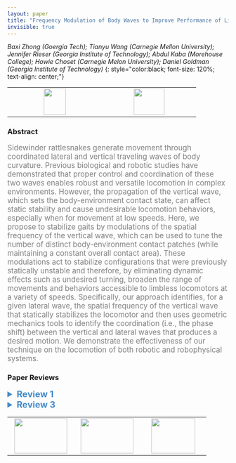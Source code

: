 ```yaml
---
layout: paper
title: "Frequency Modulation of Body Waves to Improve Performance of Limbless Robots"
invisible: true
---
```

*Baxi Zhong (Goergia Tech); Tianyu Wang (Carnegie Mellon University); Jennifer Rieser (Georgia Institute of Technology); Abdul Kaba (Morehouse College); Howie Choset (Carnegie Melon University); Daniel Goldman (Georgia Institute of Technology)*
{: style="color:black; font-size: 120%; text-align: center;"}

<table width="20%"> <tr>
<td style="width: 20%; text-align: center;"><a href="http://www.roboticsproceedings.org/rss16/p013.pdf"><img src="{{ site.baseurl }}/images/paper_link.png"
width = "50"  height = "60"/> </a> </td>

<td style="width: 20%; text-align: center;"><a href="nan"><img src="{{ site.baseurl }}/images/pheedloop_link.png"
width = "70"  height = "60"/> </a> </td>

</tr></table>

### Abstract
<html><p style="color:gray; font-size: 120%; text-align: justified;">
Sidewinder rattlesnakes generate movement through coordinated lateral and vertical traveling waves of body curvature. Previous biological and robotic studies have demonstrated that proper control and coordination of these two waves enables robust and versatile locomotion in complex environments. However, the propagation of the vertical wave, which sets the body-environment contact state, can affect static stability and cause undesirable locomotion behaviors, especially when for movement at low speeds. Here, we propose to stabilize gaits by modulations of the spatial frequency of the vertical wave, which can be used to tune the number of distinct body-environment contact patches (while maintaining a constant overall contact area). These modulations act to stabilize configurations that were previously statically unstable and therefore, by eliminating dynamic effects such as undesired turning, broaden the range of movements and behaviors accessible to limbless locomotors at a variety of speeds. Specifically, our approach identifies, for a given lateral wave, the spatial frequency of the vertical wave that statically stabilizes the locomotor and then uses geometric mechanics tools to identify the coordination (i.e., the phase shift) between the vertical and lateral waves that produces a desired motion. We demonstrate the effectiveness of our technique on the locomotion of both robotic and robophysical systems. 
</p></html>

### Paper Reviews
<details><summary style="font-size:20px; color:#438BCA; cursor: pointer;"><b> Review 1</b></summary>
<p style="color:gray; font-size: 120%; text-align: justified; white-space: pre-line">
The authors describe and implement a gait for sidewinding snake robots to enhance directional stability by improving static stability with vertical wave modulation. Gaits are tested over a variety of spatial frequency ratios and temporal frequencies, in two different robots, and the results evaluated in terms of open-loop directional stability. The gaits are simulated, and the model is used to evaluate stability, with predictions compared to the experimental results.

Trial counts should be included in figures or their captions (figs 5-7). It would also be helpful to have a visual indication of which robot (or simulation) is being used plotted in each of the figures.

How certain are the authors that the static stability accounts for all of the locomotion discrepancies? It would be helpful to have a statistical measure of the correlation (e.g. between the two fig 4 panels), rather than a qualitative inference. It would also improve confidence to address/eliminate other possible experimental/simulation fidelity effects, for example:
- How well does the actual gait of the robot follow the prescribed gait in terms of joint angles at different speeds/wavelengths (especially important given the use of a series elastic actuator in one system)? 
- The model omits inertia but the authors acknowledge its importance, can a sense of the size of the inertial forces vs. temporal frequency be given?
- How well is friction predicted? The robophysical model looks to have a variety of contact surfaces. 
These sorts of things would be useful to have information on when evaluating the data.

The only performance measure the authors consider is directional stability, I think expanding the evaluation could be beneficial. Things such as joint work / cost of transport?

The authors could also look at robustness more in the context of external perturbations - what does the robot performance look like on uneven hard ground, or over a small obstacle? The definition of robustness as directional stability is a little narrow to me.

"...careful manipulation and protection of motor modules are required." Some elaboration on this point would be good, i.e. what is the specific deficiency of the dynamixel robot? Why could the more sophisticated robot not be used for all trials? The authors should show a pair of equivalent trials with both robots side by side so how comparable they are is clear

This is a semantic point, but the distinction the authors are making between robotic and robophysical systems is not clear to me. To my mind the difference is mainly to due with the intended purpose (i.e. applied robotics vs. physical modelling). Here the robots are used in the same way and to the same purpose.

The paper is well written and easy to follow. This is very minor but the paper would read more comfortably if the figures were better positioned relative to their references in the text, particularly the results plots.

</p> </details>

<details><summary style="font-size:20px; color:#438BCA; cursor: pointer;"><b> Review 3</b></summary>
<p style="color:gray; font-size: 120%; text-align: justified; white-space: pre-line">
This paper does a good job to present the problem being solved, the current state of work in the field, as well as the contributions made with this work. Limbless, snake-like robots currently seem to suffer from undesireable motions. The authors use geometric mechanics to stabilize the robot for controlled, desirable lateral and rotational movements, which they validate on 2 separate robotic systems. 

The paper is well-written and easy to follow. Section 2 presents a succinct description of sidewinder locomotion and the geometric mechanics that are used throughout the rest of the paper to analyze and control the system, which is important for the clarity of the paper and in particular for readers that may not be as familiar with the background work. Figures clearly convey the methods used and their effects on the system. However, while stated in the Results section and shown in the accompanying video, the final results showing the dependency of the frequency on the gait performance could be shown through a series of time-lapse images in the paper directly. There is plenty of space to do this and would be a good addition to make the paper more self contained and not rely on the video to demonstrate the success of the robot. 

A study into the frequency of contact sequences to take advantage of both static and dynamic stability is significant in that it can be extended to other systems that use similar principles for control. For example, the same principles are present in legged systems such as bipeds and quadrupeds where gaits are rarely statically stable and require a minimum contact switching frequency for underactuated control modes in order to prevent it from falling over. Work looking at the concept of "dynamic stability" is important and methods to analyze systems that can move in a controlled manner even during temporarily underactuated systems is necessary to create robots capable of being controlled while executing dynamic maneuvers. This work addresses both high speed movements, as well as stable low speed movements.
</p> </details>

<table width="100%"><tr><td style="width: 30%; text-align: center;"><a href="{{ site.baseurl }}/program/papers/12"> <img src="{{ site.baseurl }}/images/previous_icon.png" width = "120"  height = "80"/> </a> </td>

<td style="width: 30%; text-align: center;"><a href="{{ site.baseurl }}/program/papers"> <img src="{{ site.baseurl }}/images/overview_icon.png" width = "120"  height = "80"/> </a> </td> 

<td style="width: 30%; text-align: center;"><a href="{{ site.baseurl }}/program/papers/14"> <img src="{{ site.baseurl }}/images/next_icon.png" width = "100"  height = "80"/> </a> </td> 

</tr></table>

